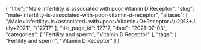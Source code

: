 {
    "title": "Male Infertility is associated with poor Vitamin D Receptor",
    "slug": "male-infertility-is-associated-with-poor-vitamin-d-receptor",
    "aliases": [
        "/Male+Infertility+is+associated+with+poor+Vitamin+D+Receptor+\u2013+July+2021",
        "/12717"
    ],
    "tiki_page_id": 12717,
    "date": "2021-07-03",
    "categories": [
        "Fertility and sperm",
        "Vitamin D Receptor"
    ],
    "tags": [
        "Fertility and sperm",
        "Vitamin D Receptor"
    ]
}
